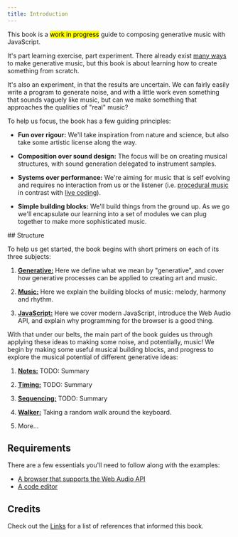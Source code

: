 ```yaml
---
title: Introduction
---
```


This book is a <mark>work in progress</mark> guide to composing generative music
with JavaScript.

It's part learning exercise, part experiment. There already exist
[many ways](https://github.com/ciconia/awesome-music/blob/master/README.md#music-programming)
to make generative music, but this book is about learning how to create
something from scratch.

It's also an experiment, in that the results are uncertain. We can fairly easily
write a program to generate noise, and with a little work even something that
sounds vaguely like music, but can we make something that approaches the
qualities of "real" music?

To help us focus, the book has a few guiding principles:

- **Fun over rigour:** We'll take inspiration from nature and science, but also
  take some artistic license along the way.

- **Composition over sound design:** The focus will be on creating musical
  structures, with sound generation delegated to instrument samples.

- **Systems over performance:** We're aiming for music that is self evolving and
  requires no interaction from us or the listener (i.e.
  [procedural music](https://en.wikipedia.org/wiki/Generative_music#Creative/procedural)
  in contrast with [live coding](https://en.wikipedia.org/wiki/Live_coding)).

- **Simple building blocks:** We'll build things from the ground up. As we go
  we'll encapsulate our learning into a set of modules we can plug together to
  make more sophisticated music.

## Structure

To help us get started, the book begins with short primers on each of its three
subjects:

1. [**Generative:**](primers/generative) Here we define what we mean by
   "generative", and cover how generative processes can be applied to creating
   art and music.

2. [**Music:**](primers/music) Here we explain the building blocks of music:
   melody, harmony and rhythm.

3. [**JavaScript:**](primers/javascript) Here we cover modern JavaScript,
   introduce the Web Audio API, and explain why programming for the browser is a
   good thing.

With that under our belts, the main part of the book guides us through applying
these ideas to making some noise, and potentially, music! We begin by making
some useful musical building blocks, and progress to explore the musical
potential of different generative ideas:

1. [**Notes:**](examples/notes) TODO: Summary

2. [**Timing:**](examples/timing) TODO: Summary

3. [**Sequencing:**](examples/sequencing) TODO: Summary

4. [**Walker:**](examples/walker) Taking a random walk around the keyboard.

5. More...

## Requirements

There are a few essentials you'll need to follow along with the examples:

- [A browser that supports the Web Audio API](https://caniuse.com/#feat=audio-api)
- [A code editor](https://en.wikipedia.org/wiki/Source-code_editor#Notable_examples)

## Credits

Check out the [Links](appendix/links) for a list of references that informed
this book.
